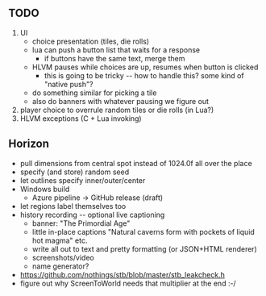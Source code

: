 ## TODO
1. UI
    - choice presentation (tiles, die rolls)
    - lua can push a button list that waits for a response
        - if buttons have the same text, merge them
    - HLVM pauses while choices are up, resumes when button is clicked
        - this is going to be tricky -- how to handle this? some kind of "native push"? 
    - do something similar for picking a tile
    - also do banners with whatever pausing we figure out
2. player choice to overrule random tiles or die rolls (in Lua?)
3. HLVM exceptions (C + Lua invoking)

## Horizon
* pull dimensions from central spot instead of 1024.0f all over the place
* specify (and store) random seed
* let outlines specify inner/outer/center
* Windows build
    - Azure pipeline -> GitHub release (draft)
* let regions label themselves too
* history recording -- optional live captioning
    - banner: "The Primordial Age"
    - little in-place captions "Natural caverns form with pockets of liquid hot magma" etc.
    - write all out to text and pretty formatting (or JSON+HTML renderer)
    - screenshots/video
    - name generator?
* https://github.com/nothings/stb/blob/master/stb_leakcheck.h
* figure out why ScreenToWorld needs that multiplier at the end :-/ 
